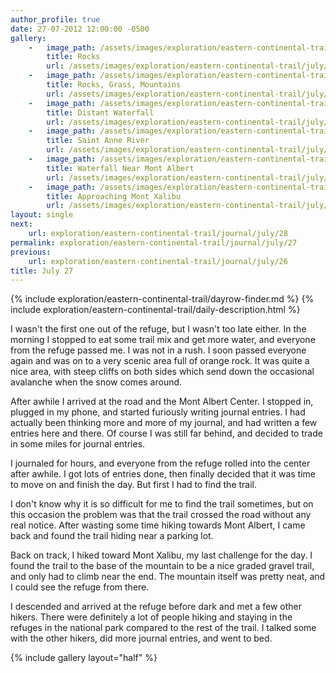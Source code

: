```yaml
---
author_profile: true
date: 27-07-2012 12:00:00 -0500
gallery:
    -   image_path: /assets/images/exploration/eastern-continental-trail/july/small/27-1.jpg
        title: Rocks
        url: /assets/images/exploration/eastern-continental-trail/july/large/27-1.jpg
    -   image_path: /assets/images/exploration/eastern-continental-trail/july/small/27-2.jpg
        title: Rocks, Grass, Mountains
        url: /assets/images/exploration/eastern-continental-trail/july/large/27-2.jpg
    -   image_path: /assets/images/exploration/eastern-continental-trail/july/small/27-3.jpg
        title: Distant Waterfall
        url: /assets/images/exploration/eastern-continental-trail/july/large/27-3.jpg
    -   image_path: /assets/images/exploration/eastern-continental-trail/july/small/27-4.jpg
        title: Saint Anne River
        url: /assets/images/exploration/eastern-continental-trail/july/large/27-4.jpg
    -   image_path: /assets/images/exploration/eastern-continental-trail/july/small/27-5.jpg
        title: Waterfall Near Mont Albert
        url: /assets/images/exploration/eastern-continental-trail/july/large/27-5.jpg
    -   image_path: /assets/images/exploration/eastern-continental-trail/july/small/27-6.jpg
        title: Approaching Mont Xalibu
        url: /assets/images/exploration/eastern-continental-trail/july/large/27-6.jpg
layout: single
next:
    url: exploration/eastern-continental-trail/journal/july/28
permalink: exploration/eastern-continental-trail/journal/july/27
previous:
    url: exploration/eastern-continental-trail/journal/july/26
title: July 27
---
```

{% include exploration/eastern-continental-trail/dayrow-finder.md %}
{% include exploration/eastern-continental-trail/daily-description.html %}

I wasn't the first one out of the refuge, but I wasn't too late either. In the morning I stopped to eat some trail mix and get more water, and everyone from the refuge passed me. I was not in a rush. I soon passed everyone again and was on to a very scenic area full of orange rock. It was quite a nice area, with steep cliffs on both sides which send down the occasional avalanche when the snow comes around.

After awhile I arrived at the road and the Mont Albert Center. I stopped in, plugged in my phone, and started furiously writing journal entries. I had actually been thinking more and more of my journal, and had written a few entries here and there. Of course I was still far behind, and decided to trade in some miles for journal entries.

I journaled for hours, and everyone from the refuge rolled into the center after awhile. I got lots of entries done, then finally decided that it was time to move on and finish the day. But first I had to find the trail.

I don't know why it is so difficult for me to find the trail sometimes, but on this occasion the problem was that the trail crossed the road without any real notice. After wasting some time hiking towards Mont Albert, I came back and found the trail hiding near a parking lot.

Back on track, I hiked toward Mont Xalibu, my last challenge for the day. I found the trail to the base of the mountain to be a nice graded gravel trail, and only had to climb near the end. The mountain itself was pretty neat, and I could see the refuge from there.

I descended and arrived at the refuge before dark and met a few other hikers. There were definitely a lot of people hiking and staying in the refuges in the national park compared to the rest of the trail. I talked some with the other hikers, did more journal entries, and went to bed.

{% include gallery layout="half" %}